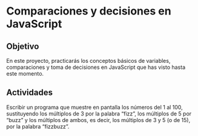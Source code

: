 # Comparaciones y decisiones en JavaScript

## Objetivo
En este proyecto, practicarás los conceptos básicos de variables, comparaciones y toma de decisiones en JavaScript que has visto hasta este momento.

## Actividades
Escribir un programa que muestre en pantalla los números del 1 al 100, sustituyendo los múltiplos de 3 por la palabra “fizz”, los múltiplos de 5 por “buzz” y los múltiplos de ambos, es decir, los múltiplos de 3 y 5 (o de 15), por la palabra “fizzbuzz”.
